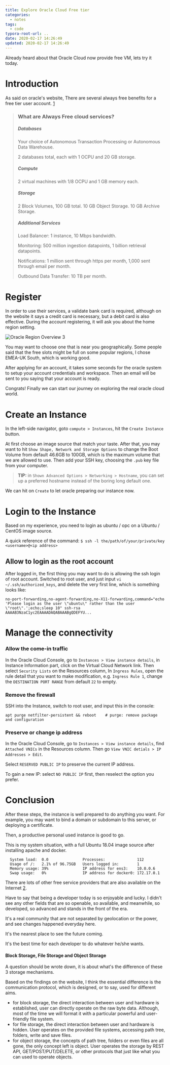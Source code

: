 ```yaml
---
title: Explore Oracle Cloud Free tier
categories:
  - notes
tags:
  - code
typora-root-url: ..
date: 2020-02-17 14:26:49
updated: 2020-02-17 14:26:49
---
```


Already heard about that Oracle Cloud now provide free VM, lets try it today. 
<!--more--> 

# Introduction

As said on oracle's website, There are several always free benefits for a free tier user account. [1] 

> ### What are Always Free cloud services?
>
> ##### Databases
>
> Your choice of Autonomous Transaction Processing or Autonomous Data Warehouse. 
>
> 2 databases total, each with 1 OCPU and 20 GB storage.
> 
> ##### Compute
>
> 2 virtual machines with 1/8 OCPU and 1 GB memory each.
> 
> ##### Storage
>
> 2 Block Volumes, 100 GB total. 10 GB Object Storage. 10 GB Archive Storage.
>
> ##### Additional Services
>
> Load Balancer: 1 instance, 10 Mbps bandwidth. 
>
> Monitoring: 500 million ingestion datapoints, 1 billion retrieval datapoints. 
>
> Notifications: 1 million sent through https per month, 1,000 sent through email per month.
>
> Outbound Data Transfer: 10 TB per month.

# Register

In order to use their services, a validate bank card is required, although on the website it says a credit card is necessary, but a 
debit card is also effective. During the account registering, it will ask you about the home region setting.

![Oracle Region Overview [3]][image-1]

You may want to choose one that is near you geographically. 
Some people said that the free slots might be full on some popular regions,
I chose EMEA-UK South, which is working good.

After applying for an account, it takes some seconds for the oracle system to setup your account credentials and workspace.
Then an email will be sent to you saying that your account is ready.

Congrats! Finally we can start our journey on exploring the real oracle cloud world.

# Create an Instance

In the left-side navigator, goto `compute > Instances`, hit the `Create Instance` button.

At first choose an image source that match your taste. After that, you may want to hit `Show Shape, Network and Storage Options`
 to change the Boot Volume from default 46.6GB to 100GB, which is the maximum volume that we are allowed to use. 
Then add your SSH key, choosing the `.pub` key file from your computer.

> **TIP:** in `Shown Advanced Options > Networking > Hostname`, you can set up a preferred hostname instead of the boring long default one. 

We can hit on `Create` to let oracle preparing our instance now.

# Login to the Instance

Based on my experience, you need to login as ubuntu / opc on a Ubuntu / CentOS image source.

A quick reference of the command: `$ ssh -l the/path/of/your/private/key <username>@<ip address>` 
 
## Allow to login as the root account

After logged in, the first thing you may want to do is allowing the ssh login of root account.
Switched to root user, and just input `vi ~/.ssh/authorized_keys`, and delete the very first line, which is something looks like:

```text
no-port-forwarding,no-agent-forwarding,no-X11-forwarding,command="echo 'Please login as the user \"ubuntu\" rather than the user \"root\".';echo;sleep 10" ssh-rsa AAAAB3NzaC1yc2EAAAADAQABAAABgQDEFYU...
```

# Manage the connectivity

### Allow the come-in traffic

In the Oracle Cloud Console, go to `Instances > View instance details`, in Instance Information part, click on the Virtual Cloud Network link.
Then select `Security Lists` on the Resources column, 
In `Ingress Rules`, open the rule detail that you want to make modification, e.g. `Ingress Rule 1`, change the `DESTINATION PORT RANGE` from default `22` to empty.  

### Remove the firewall

SSH into the Instance, switch to root user, and input this in the console:
```shell script
apt purge netfilter-persistent && reboot    # purge: remove package and configuration
```

### Preserve or change ip address

In the Oracle Cloud Console, go to `Instances > View instance details`, find `Attached VNICs` in
the Resources column. Then go `View VNIC detials > IP Addresses > Edit`.

Select `RESERVED PUBLIC IP` to preserve the current IP address.

To gain a new IP: select `NO PUBLIC IP` first, then reselect the option you prefer.

# Conclusion

After these steps, the instance is well prepared to do anything you want. 
For example, you may want to bind a domain or subdomain to this server, or deploying a certificate.

Then, a productive personal used instance is good to go.

This is my system situation, with a full Ubuntu 18.04 image source after installing apache and docker.

```text
  System load:  0.0               Processes:              112
  Usage of /:   2.1% of 96.75GB   Users logged in:        1
  Memory usage: 39%               IP address for ens3:    10.0.0.6
  Swap usage:   0%                IP address for docker0: 172.17.0.1
```

There are lots of other free service providers that are also available on the Internet [2]. 

Have to say that being a developer today is so enjoyable and lucky. I didn't see any other fields that are so openable, so available,
and meanwhile, so developed, so advanced and stands in the front of the era. 

It's a real community that are not separated by geolocation or the power, and see changes happened everyday here.

It's the nearest place to see the future coming.

It's the best time for each developer to do whatever he/she wants.

#### Block Storage, File Storage and Object Storage
A question should be wrote down, it is about what's the difference of these
3 storage mechanisms.

Based on the findings on the website, I think the essential difference is the communication protocol,
which is designed, or to say, used for different aims.

- for block storage, the direct interaction between user and hardware is established, user can directly operate on the raw byte data. 
Although, most of the time we will format it with a particular powerful and user-friendly file system.
- for file storage, the direct interaction between user and hardware is hidden. User operates on the provided file systems, accessing
path tree, folders, write and save files.
- for object storage, the concepts of path tree, folders or even files are all gone, the only concept left is object. User operates
the storage by REST API, GET/POST/PUT/DELETE, or other protocols that just like what you can used to operate objects.



[1]: https://www.oracle.com/ie/cloud/free/#always-free
[2]: https://github.com/ripienaar/free-for-dev
[3]: https://www.oracle.com/cloud/data-regions.html
[image-1]: /images/oracle-region.png
